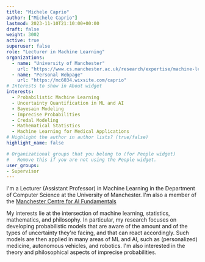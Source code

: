 ```yaml
---
title: "Michele Caprio"
author: ["Michele Caprio"]
lastmod: 2023-11-10T21:10:00+00:00
draft: false
weight: 3002
active: true
superuser: false
role: "Lecturer in Machine Learning"
organizations:
  - name: "University of Manchester"
    url: "https://www.cs.manchester.ac.uk/research/expertise/machine-learning-and-robotics/"
  - name: "Personal Webpage"
    url: "https://mc6034.wixsite.com/caprio"
# Interests to show in About widget
interests:
  - Probabilistic Machine Learning
  - Uncertainty Quantification in ML and AI
  - Bayesain Modeling
  - Imprecise Probabilities
  - Credal Modeling
  - Mathematical Statistics
  - Machine Learning for Medical Applications
# Highlight the author in author lists? (true/false)
highlight_name: false

# Organizational groups that you belong to (for People widget)
#   Remove this if you are not using the People widget.
user_groups:
- Supervisor
---
```


I'm a Lecturer (Assistant Professor) in Machine Learning in the Department of Computer Science at the University of Manchester. I'm also a member of the [Manchester Centre for AI Fundamentals](https://www.idsai.manchester.ac.uk/research/centre-for-ai-fundamentals/) 

My interests lie at the intersection of machine learning, statistics, mathematics, and philosophy. In particular, my research focuses on developing probabilistic models that are aware of the amount and of the types of uncertainty they're facing, and that can react accordingly. Such models are then applied in many areas of ML and AI, such as (personalized) medicine, autonomous vehicles, and robotics. I'm also interested in the theory and philosophical aspects of imprecise probabilities. 
